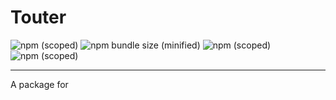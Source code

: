 # Touter

![npm (scoped)](https://img.shields.io/npm/v/touter.svg)
![npm bundle size (minified)](https://img.shields.io/bundlephobia/min/touter)
![npm (scoped)](https://img.shields.io/npm/l/touter)
![npm (scoped)](https://img.shields.io/npm/dt/touter)

---

A package for 